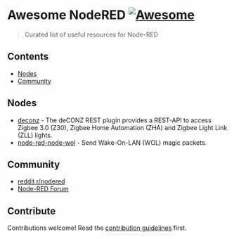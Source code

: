 # Awesome NodeRED [![Awesome](https://awesome.re/badge.svg)](https://awesome.re)

> Curated list of useful resources for Node-RED

## Contents

- [Nodes](#nodes)
- [Community](#community)

## Nodes

- [deconz](https://github.com/deconz-community/node-red-contrib-deconz) - The deCONZ REST plugin provides a REST-API to access Zigbee 3.0 (Z30), Zigbee Home Automation (ZHA) and Zigbee Light Link (ZLL) lights.
- [node-red-node-wol](https://github.com/node-red/node-red-nodes) - Send Wake-On-LAN (WOL) magic packets.

## Community

- [reddit r/nodered](https://www.reddit.com/r/nodered/)
- [Node-RED Forum](https://discourse.nodered.org/)

## Contribute

Contributions welcome! Read the [contribution guidelines](contributing.md) first.
